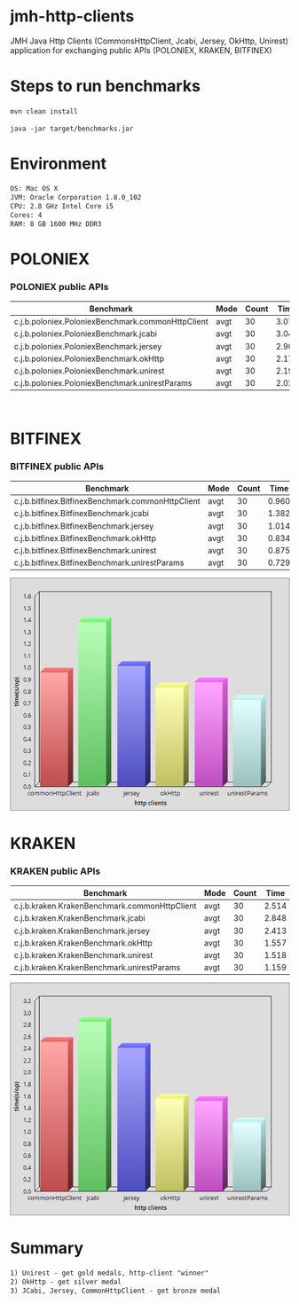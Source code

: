 # jmh-http-clients

JMH Java Http Clients (CommonsHttpClient, Jcabi, Jersey, OkHttp, Unirest) application for exchanging public APIs (POLONIEX, KRAKEN, BITFINEX)

# Steps to run benchmarks

`mvn clean install`

`java -jar target/benchmarks.jar`

# Environment

    OS: Mac OS X
    JVM: Oracle Corporation 1.8.0_102
    CPU: 2.8 GHz Intel Core i5
    Cores: 4
    RAM: 8 GB 1600 MHz DDR3
# POLONIEX
### POLONIEX public APIs

|                Benchmark                           | Mode | Count |  Time   |   | Fault  | Units |
|----------------------------------------------------|------|-------|---------|---|--------|-------|
| c.j.b.poloniex.PoloniexBenchmark.commonHttpClient  | avgt |    30 |   3.075 | ± |  0.225 | us/op |
| c.j.b.poloniex.PoloniexBenchmark.jcabi             | avgt |    30 |   3.043 | ± |  0.242 | us/op |
| c.j.b.poloniex.PoloniexBenchmark.jersey            | avgt |    30 |   2.903 | ± |  0.198 | us/op |
| c.j.b.poloniex.PoloniexBenchmark.okHttp            | avgt |    30 |   2.171 | ± |  0.194 | us/op |
| c.j.b.poloniex.PoloniexBenchmark.unirest           | avgt |    30 |   2.198 | ± |  0.179 | us/op |
| c.j.b.poloniex.PoloniexBenchmark.unirestParams     | avgt |    30 |   2.021 | ± |  0.180 | us/op |

<p align="center">
	<img src="https://github.com/jedivision-voftware/jedi-benchmarks/blob/master/jmh-http-clients/img/Poloniex.png?raw=true" alt=""/>
</p>

# BITFINEX
### BITFINEX public APIs

|                Benchmark                           | Mode | Count |  Time   |   | Fault  | Units |
|----------------------------------------------------|------|-------|---------|---|--------|-------|
| c.j.b.bitfinex.BitfinexBenchmark.commonHttpClient  | avgt |    30 |   0.960 | ± |  0.379 | us/op |
| c.j.b.bitfinex.BitfinexBenchmark.jcabi             | avgt |    30 |   1.382 | ± |  1.034 | us/op |
| c.j.b.bitfinex.BitfinexBenchmark.jersey            | avgt |    30 |   1.014 | ± |  0.206 | us/op |
| c.j.b.bitfinex.BitfinexBenchmark.okHttp            | avgt |    30 |   0.834 | ± |  0.351 | us/op |
| c.j.b.bitfinex.BitfinexBenchmark.unirest           | avgt |    30 |   0.875 | ± |  0.527 | us/op |
| c.j.b.bitfinex.BitfinexBenchmark.unirestParams     | avgt |    30 |   0.729 | ± |  0.232 | us/op |

<p align="center">
	<img src="https://github.com/jedivision-software/jedi-benchmarks/blob/master/jmh-http-clients/img/Bitfinex.png?raw=true" alt=""/>
</p>

# KRAKEN
### KRAKEN public APIs

|                Benchmark                       | Mode | Count |  Time   |   | Fault  | Units |
|------------------------------------------------|------|-------|---------|---|--------|-------|
| c.j.b.kraken.KrakenBenchmark.commonHttpClient  | avgt |    30 |   2.514 | ± |  0.535 | us/op |
| c.j.b.kraken.KrakenBenchmark.jcabi             | avgt |    30 |   2.848 | ± |  0.758 | us/op |
| c.j.b.kraken.KrakenBenchmark.jersey            | avgt |    30 |   2.413 | ± |  0.548 | us/op |
| c.j.b.kraken.KrakenBenchmark.okHttp            | avgt |    30 |   1.557 | ± |  0.417 | us/op |
| c.j.b.kraken.KrakenBenchmark.unirest           | avgt |    30 |   1.518 | ± |  0.568 | us/op |
| c.j.b.kraken.KrakenBenchmark.unirestParams     | avgt |    30 |   1.159 | ± |  0.604 | us/op |

<p align="center">
	<img src="https://github.com/jedivision-software/jedi-benchmarks/blob/master/jmh-http-clients/img/Kraken.png?raw=true" alt=""/>
</p>

# Summary

    1) Unirest - get gold medals, http-client "winner" 
    2) OkHttp - get silver medal
    3) JCabi, Jersey, CommonHttpClient - get bronze medal

